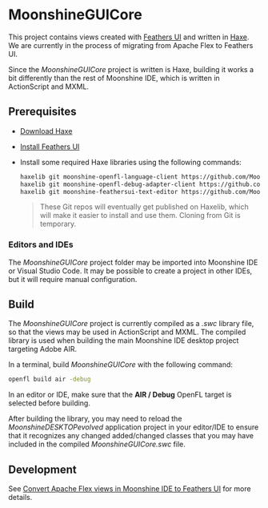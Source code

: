 # MoonshineGUICore

This project contains views created with [Feathers UI](https://feathersui.com/) and written in [Haxe](https://haxe.org/). We are currently in the process of migrating from Apache Flex to Feathers UI.

Since the _MoonshineGUICore_ project is written is Haxe, building it works a bit differently than the rest of Moonshine IDE, which is written in ActionScript and MXML.

## Prerequisites

- [Download Haxe](https://haxe.org/download/)
- [Install Feathers UI](https://feathersui.com/learn/haxe-openfl/installation/)
- Install some required Haxe libraries using the following commands:

  ```sh
  haxelib git moonshine-openfl-language-client https://github.com/Moonshine-IDE/moonshine-openfl-language-client.git
  haxelib git moonshine-openfl-debug-adapter-client https://github.com/Moonshine-IDE/moonshine-openfl-debug-adapter-client.git
  haxelib git moonshine-feathersui-text-editor https://github.com/Moonshine-IDE/moonshine-feathersui-text-editor.git
  ```

  > These Git repos will eventually get published on Haxelib, which will make it easier to install and use them. Cloning from Git is temporary.

### Editors and IDEs

The _MoonshineGUICore_ project folder may be imported into Moonshine IDE or Visual Studio Code. It may be possible to create a project in other IDEs, but it will require manual configuration.

## Build

The _MoonshineGUICore_ project is currently compiled as a _.swc_ library file, so that the views may be used in ActionScript and MXML. The compiled library is used when building the main Moonshine IDE desktop project targeting Adobe AIR.

In a terminal, build _MoonshineGUICore_ with the following command:

```sh
openfl build air -debug
```

In an editor or IDE, make sure that the **AIR / Debug** OpenFL target is selected before building.

After building the library, you may need to reload the _MoonshineDESKTOPevolved_ application project in your editor/IDE to ensure that it recognizes any changed added/changed classes that you may have included in the compiled _MoonshineGUICore.swc_ file.

## Development

See [Convert Apache Flex views in Moonshine IDE to Feathers UI](https://github.com/prominic/Moonshine-IDE/wiki/Convert-Apache-Flex-views-in-Moonshine-IDE-to-Feathers-UI) for more details.
